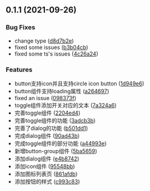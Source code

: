 ## 0.1.1 (2021-09-26)


### Bug Fixes

* change type ([d8d7b2e](https://github.com/xiaohaifengke/Titans-UI/commit/d8d7b2edc54bd1330c5e7230bff1a8586c29639d))
* fixed some issues ([b3b04cb](https://github.com/xiaohaifengke/Titans-UI/commit/b3b04cb0813e8bed8c364f7f4f945518dc3a2fd2))
* fixed some ts's issues ([4c26a24](https://github.com/xiaohaifengke/Titans-UI/commit/4c26a2481b6f103964e6ee281954a0bb830aa2db))


### Features

* button支持icon并且支持circle icon button ([1d949e6](https://github.com/xiaohaifengke/Titans-UI/commit/1d949e68ffb1294891fcfef56dd9fb7bf1c0026d))
* button组件支持loading属性 ([a264697](https://github.com/xiaohaifengke/Titans-UI/commit/a26469727e398e2d87febfac5708b3b16f04b08d))
* fixed an issue ([098373f](https://github.com/xiaohaifengke/Titans-UI/commit/098373f863f3481d283bddbac4d2bcf6b3b183bd))
* toggle组件添加开关对应的文本 ([7a324a6](https://github.com/xiaohaifengke/Titans-UI/commit/7a324a626fcbc4b4db87186424b84996dfb613da))
* 完善toggle组件 ([2204ed4](https://github.com/xiaohaifengke/Titans-UI/commit/2204ed49db46a14fa6486de1eb45e14baa64dd98))
* 完善toggle组件的功能 ([3adcb3b](https://github.com/xiaohaifengke/Titans-UI/commit/3adcb3b73d46dff0fe29e63bcb526fac013fb2bf))
* 完善了dialog的功能 ([b501dd1](https://github.com/xiaohaifengke/Titans-UI/commit/b501dd13e2e547798ccb085fb35e81fe656f69b3))
* 完成dialog组件 ([90ad43b](https://github.com/xiaohaifengke/Titans-UI/commit/90ad43b41b8124c67409d4882464b80dea544e4d))
* 完成toggle组件的部分功能 ([a44993e](https://github.com/xiaohaifengke/Titans-UI/commit/a44993ea1de5652a13cb27384f283826e0358f1b))
* 新增button-group组件 ([5ba5659](https://github.com/xiaohaifengke/Titans-UI/commit/5ba56593653c3f4d01772d445388d8af9c115228))
* 添加dialog组件 ([e4b8742](https://github.com/xiaohaifengke/Titans-UI/commit/e4b874210f4cc1baff1cc832264db52c0a56123b))
* 添加icon组件 ([95548bb](https://github.com/xiaohaifengke/Titans-UI/commit/95548bbee491e6f61f7801cd4b9bf5f7d30098cd))
* 添加图标列表页 ([861afdb](https://github.com/xiaohaifengke/Titans-UI/commit/861afdbd2e5dd53766437ae6342c7b353942606c))
* 添加按钮的样式 ([c993c83](https://github.com/xiaohaifengke/Titans-UI/commit/c993c83d91171b36ac407231fac65bfc7f899b74))



